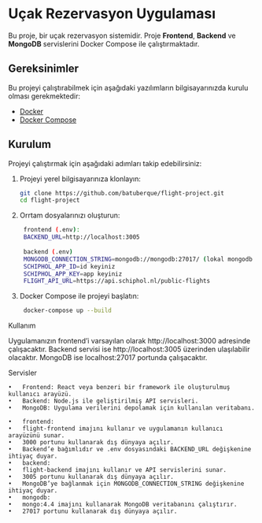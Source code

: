 # Uçak Rezervasyon Uygulaması

Bu proje, bir uçak rezervasyon sistemidir. Proje **Frontend**, **Backend** ve **MongoDB** servislerini Docker Compose ile çalıştırmaktadır.

## Gereksinimler

Bu projeyi çalıştırabilmek için aşağıdaki yazılımların bilgisayarınızda kurulu olması gerekmektedir:

- [Docker](https://www.docker.com/)
- [Docker Compose](https://docs.docker.com/compose/)

## Kurulum

Projeyi çalıştırmak için aşağıdaki adımları takip edebilirsiniz:

1. Projeyi yerel bilgisayarınıza klonlayın:

   ```bash
   git clone https://github.com/batuberque/flight-project.git
   cd flight-project
   
2. Orrtam dosyalarınızı oluşturun:
	
 	```bash
     frontend (.env):
     BACKEND_URL=http://localhost:3005
  
     backend (.env)
     MONGODB_CONNECTION_STRING=mongodb://mongodb:27017/ (lokal mongodb bağlantısı için bu url)
     SCHIPHOL_APP_ID=id keyiniz
     SCHIPHOL_APP_KEY=app keyiniz
     FLIGHT_API_URL=https://api.schiphol.nl/public-flights


4. Docker Compose ile projeyi başlatın:

    ```bash
     docker-compose up --build

Kullanım

Uygulamanızın frontend’i varsayılan olarak http://localhost:3000 adresinde çalışacaktır. Backend servisi ise http://localhost:3005 üzerinden ulaşılabilir olacaktır. MongoDB ise localhost:27017 portunda çalışacaktır.

Servisler

	•	Frontend: React veya benzeri bir framework ile oluşturulmuş kullanıcı arayüzü.
	•	Backend: Node.js ile geliştirilmiş API servisleri.
	•	MongoDB: Uygulama verilerini depolamak için kullanılan veritabanı.

	•	frontend:
	•	flight-frontend imajını kullanır ve uygulamanın kullanıcı arayüzünü sunar.
	•	3000 portunu kullanarak dış dünyaya açılır.
	•	Backend’e bağımlıdır ve .env dosyasındaki BACKEND_URL değişkenine ihtiyaç duyar.
	•	backend:
	•	flight-backend imajını kullanır ve API servislerini sunar.
	•	3005 portunu kullanarak dış dünyaya açılır.
	•	MongoDB’ye bağlanmak için MONGODB_CONNECTION_STRING değişkenine ihtiyaç duyar.
	•	mongodb:
	•	mongo:4.4 imajını kullanarak MongoDB veritabanını çalıştırır.
	•	27017 portunu kullanarak dış dünyaya açılır.
